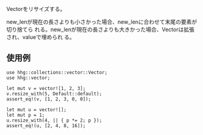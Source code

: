 Vectorをリサイズする。

new_lenが現在の長さよりも小さかった場合、new_lenに合わせて末尾の要素が切り捨てら
れる。new_lenが現在の長さよりも大きかった場合、Vectorは拡張され、valueで埋められ
る。

## 使用例

```
use hhg::collections::vector::Vector;
use hhg::vector;

let mut v = vector![1, 2, 3];
v.resize_with(5, Default::default);
assert_eq!(v, [1, 2, 3, 0, 0]);

let mut u = vector![];
let mut p = 1;
u.resize_with(4, || { p *= 2; p });
assert_eq!(u, [2, 4, 8, 16]);
```
